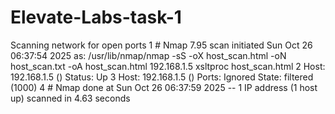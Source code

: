 # Elevate-Labs-task-1
Scanning network for open ports
1 # Nmap 7.95 scan initiated Sun Oct 26 06:37:54 2025 as: /usr/lib/nmap/nmap -sS -oX host_scan.html -oN host_scan.txt -oA host_scan.html 192.168.1.5 xsltproc host_scan.html
2 Host: 192.168.1.5 ()	Status: Up
3 Host: 192.168.1.5 ()	Ports: 	Ignored State: filtered (1000)
4 # Nmap done at Sun Oct 26 06:37:59 2025 -- 1 IP address (1 host up) scanned in 4.63 seconds
